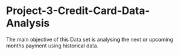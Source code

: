 # Project-3-Credit-Card-Data-Analysis

The main objective of this Data set is analysing the next or upcoming months payment using historical data.
